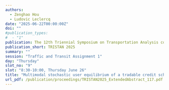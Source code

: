 ```yaml
---
authors:
  - Zenghao Hou
  - Ludovic Leclercq
date: "2025-06-22T00:00:00Z"
doi: ""
#publication_types:
#  - "1"
publication: The 12th Triennial Symposium on Transportation Analysis conference
publication_short: TRISTAN 2025
summary: ""
session: "Traffic and Transit Assignment 1"
day: "Thursday"
slot_no: "9"
slot: "8:30-10:00, Thursday June 26"
title: "Multimodal stochastic user equilibrium of a tradable credit scheme considering vehicle capacity and passenger waiting time"
url_pdf: /publication/proceedings/TRISTAN2025_ExtendedAbstract_117.pdf
---
```


